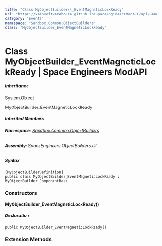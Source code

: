 ```yaml
---
title: "Class MyObjectBuilder\\_EventMagneticLockReady"
url: "https://keensoftwarehouse.github.io/SpaceEngineersModAPI/api/Sandbox.Common.ObjectBuilders.MyObjectBuilder_EventMagneticLockReady.html"
category: "Events"
namespace: "Sandbox.Common.ObjectBuilders"
class: "MyObjectBuilder_EventMagneticLockReady"
---
```


# Class MyObjectBuilder\_EventMagneticLockReady | Space Engineers ModAPI

##### Inheritance

System.Object

MyObjectBuilder\_EventMagneticLockReady

##### Inherited Members

###### **Namespace**: [Sandbox.Common.ObjectBuilders](https://keensoftwarehouse.github.io/SpaceEngineersModAPI/api/Sandbox.Common.ObjectBuilders.html)

###### **Assembly**: SpaceEngineers.ObjectBuilders.dll

##### Syntax

```
[MyObjectBuilderDefinition]
public class MyObjectBuilder_EventMagneticLockReady : MyObjectBuilder_ComponentBase
```

### Constructors

#### MyObjectBuilder\_EventMagneticLockReady()

##### Declaration

```
public MyObjectBuilder_EventMagneticLockReady()
```

### Extension Methods